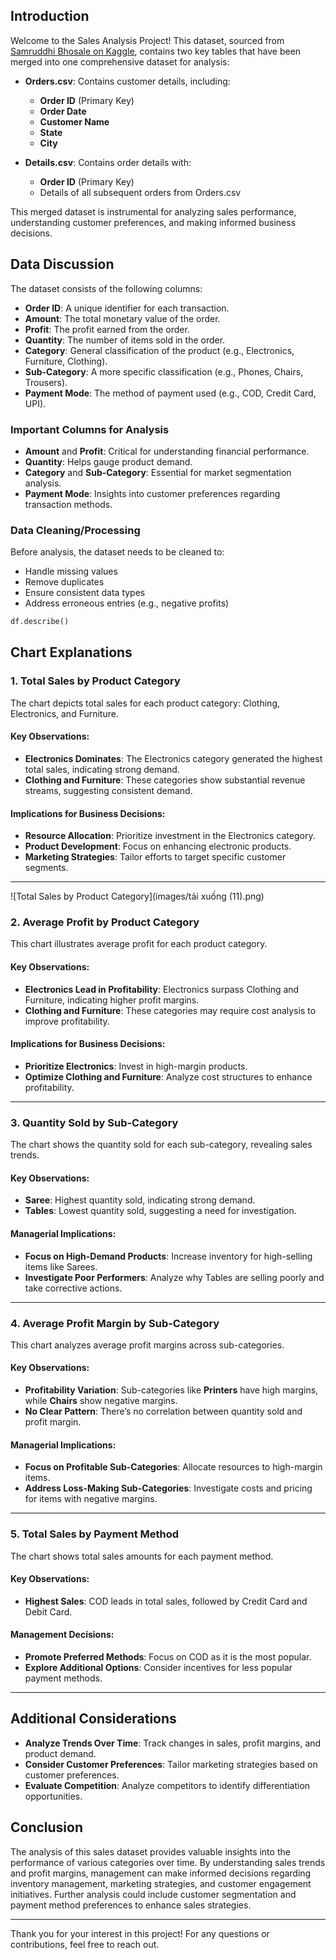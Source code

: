 
## Introduction

Welcome to the Sales Analysis Project! This dataset, sourced from [Samruddhi Bhosale on Kaggle](https://www.kaggle.com), contains two key tables that have been merged into one comprehensive dataset for analysis:

- **Orders.csv**: Contains customer details, including:
  - **Order ID** (Primary Key)
  - **Order Date**
  - **Customer Name**
  - **State**
  - **City**

- **Details.csv**: Contains order details with:
  - **Order ID** (Primary Key)
  - Details of all subsequent orders from Orders.csv

This merged dataset is instrumental for analyzing sales performance, understanding customer preferences, and making informed business decisions.

## Data Discussion

The dataset consists of the following columns:

- **Order ID**: A unique identifier for each transaction.
- **Amount**: The total monetary value of the order.
- **Profit**: The profit earned from the order.
- **Quantity**: The number of items sold in the order.
- **Category**: General classification of the product (e.g., Electronics, Furniture, Clothing).
- **Sub-Category**: A more specific classification (e.g., Phones, Chairs, Trousers).
- **Payment Mode**: The method of payment used (e.g., COD, Credit Card, UPI).

### Important Columns for Analysis

- **Amount** and **Profit**: Critical for understanding financial performance.
- **Quantity**: Helps gauge product demand.
- **Category** and **Sub-Category**: Essential for market segmentation analysis.
- **Payment Mode**: Insights into customer preferences regarding transaction methods.

### Data Cleaning/Processing

Before analysis, the dataset needs to be cleaned to:
- Handle missing values
- Remove duplicates
- Ensure consistent data types
- Address erroneous entries (e.g., negative profits)

```python
df.describe()
```

## Chart Explanations

### 1. Total Sales by Product Category

The chart depicts total sales for each product category: Clothing, Electronics, and Furniture.

#### Key Observations:
- **Electronics Dominates**: The Electronics category generated the highest total sales, indicating strong demand.
- **Clothing and Furniture**: These categories show substantial revenue streams, suggesting consistent demand.

#### Implications for Business Decisions:
- **Resource Allocation**: Prioritize investment in the Electronics category.
- **Product Development**: Focus on enhancing electronic products.
- **Marketing Strategies**: Tailor efforts to target specific customer segments.

---
![Total Sales by Product Category](images/tải xuống (11).png)

### 2. Average Profit by Product Category

This chart illustrates average profit for each product category.

#### Key Observations:
- **Electronics Lead in Profitability**: Electronics surpass Clothing and Furniture, indicating higher profit margins.
- **Clothing and Furniture**: These categories may require cost analysis to improve profitability.

#### Implications for Business Decisions:
- **Prioritize Electronics**: Invest in high-margin products.
- **Optimize Clothing and Furniture**: Analyze cost structures to enhance profitability.

---

### 3. Quantity Sold by Sub-Category

The chart shows the quantity sold for each sub-category, revealing sales trends.

#### Key Observations:
- **Saree**: Highest quantity sold, indicating strong demand.
- **Tables**: Lowest quantity sold, suggesting a need for investigation.

#### Managerial Implications:
- **Focus on High-Demand Products**: Increase inventory for high-selling items like Sarees.
- **Investigate Poor Performers**: Analyze why Tables are selling poorly and take corrective actions.

---

### 4. Average Profit Margin by Sub-Category

This chart analyzes average profit margins across sub-categories.

#### Key Observations:
- **Profitability Variation**: Sub-categories like **Printers** have high margins, while **Chairs** show negative margins.
- **No Clear Pattern**: There’s no correlation between quantity sold and profit margin.

#### Managerial Implications:
- **Focus on Profitable Sub-Categories**: Allocate resources to high-margin items.
- **Address Loss-Making Sub-Categories**: Investigate costs and pricing for items with negative margins.

---

### 5. Total Sales by Payment Method

The chart shows total sales amounts for each payment method.

#### Key Observations:
- **Highest Sales**: COD leads in total sales, followed by Credit Card and Debit Card.

#### Management Decisions:
- **Promote Preferred Methods**: Focus on COD as it is the most popular.
- **Explore Additional Options**: Consider incentives for less popular payment methods.

---

## Additional Considerations

- **Analyze Trends Over Time**: Track changes in sales, profit margins, and product demand.
- **Consider Customer Preferences**: Tailor marketing strategies based on customer preferences.
- **Evaluate Competition**: Analyze competitors to identify differentiation opportunities.

## Conclusion

The analysis of this sales dataset provides valuable insights into the performance of various categories over time. By understanding sales trends and profit margins, management can make informed decisions regarding inventory management, marketing strategies, and customer engagement initiatives. Further analysis could include customer segmentation and payment method preferences to enhance sales strategies.

---

Thank you for your interest in this project! For any questions or contributions, feel free to reach out.
